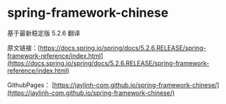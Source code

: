 # spring-framework-chinese

基于最新稳定版 5.2.6 翻译

原文链接：[https://docs.spring.io/spring/docs/5.2.6.RELEASE/spring-framework-reference/index.html](https://docs.spring.io/spring/docs/5.2.6.RELEASE/spring-framework-reference/index.html)

GithubPages： [https://jaylinh-com.github.io/spring-framework-chinese/](https://jaylinh-com.github.io/spring-framework-chinese/)
